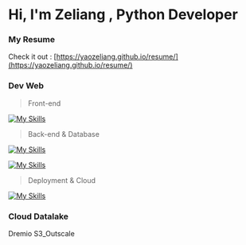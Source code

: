 # Hi, I'm Zeliang , Python Developer


### My Resume
Check it out : [https://yaozeliang.github.io/resume/](https://yaozeliang.github.io/resume/)

### Dev Web
> Front-end

[![My Skills](https://skillicons.dev/icons?i=js,html,css,react,materialui,bootstrap,jquery)](https://skillicons.dev)

> Back-end & Database

[![My Skills](https://skillicons.dev/icons?i=python,linux)](https://skillicons.dev)

[![My Skills](https://skillicons.dev/icons?i=django,mysql)](https://skillicons.dev)

> Deployment & Cloud

[![My Skills](https://skillicons.dev/icons?i=kubernetes,docker,aws,git,gitlab,heroku)](https://skillicons.dev)

### Cloud Datalake

Dremio S3_Outscale
